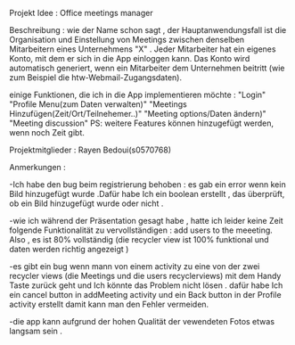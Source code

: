 Projekt Idee : Office meetings manager

Beschreibung : wie der Name schon sagt , der Hauptanwendungsfall
ist die Organisation und Einstellung von Meetings zwischen denselben
Mitarbeitern eines Unternehmens "X" .
Jeder Mitarbeiter hat ein eigenes Konto, mit dem er sich in die
App einloggen kann. Das Konto wird automatisch generiert, wenn
ein Mitarbeiter dem Unternehmen beitritt (wie zum Beispiel die
htw-Webmail-Zugangsdaten).

einige Funktionen, die ich in die App implementieren möchte :
"Login"
"Profile Menu(zum Daten verwalten)"
"Meetings Hinzufügen(Zeit/Ort/Teilnehemer..)"
"Meeting options/Daten ändern)"
"Meeting discussion"
PS: weitere Features können hinzugefügt werden, wenn noch Zeit gibt.

Projektmitglieder : Rayen Bedoui(s0570768)


Anmerkungen :

-Ich habe den bug beim registrierung behoben : es gab ein error wenn kein Bild
hinzugefügt wurde .Dafür habe Ich ein boolean erstellt , das überprüft, ob ein 
Bild hinzugefügt wurde oder nicht .

-wie ich während der Präsentation gesagt habe , hatte ich leider keine Zeit 
 folgende Funktionalität zu vervollständigen : add users to the meeeting.
 Also , es ist 80% vollständig (die recycler view ist 100% funktional und 
 daten werden richtig angezeigt )

-es gibt ein bug wenn mann von einem activity zu eine von der zwei recycler views 
 (die Meetings und die users recyclerviews) mit dem Handy Taste zurück geht und Ich 
 könnte das Problem nicht lösen . dafür habe Ich ein cancel button in addMeeting activity
 und ein Back button in der Profile activity erstellt damit kann man den Fehler vermeiden.

-die app kann aufgrund der hohen Qualität der vewendeten Fotos etwas langsam sein .

